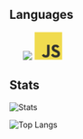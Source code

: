 <h2><strong>Languages</strong></h2>

<ul>
   <img width="50" src="https://upload.wikimedia.org/wikipedia/commons/c/cf/Lua-Logo.svg">
   <img width="50" src="https://raw.githubusercontent.com/devicons/devicon/master/icons/javascript/javascript-original.svg">
</ul>

<h2><strong>Stats</strong></h2>

![Stats](https://github-readme-stats.vercel.app/api/?username=strawbberrys&show_icons=true&title_color=fff&icon_color=79ff97&text_color=9f9f9f&bg_color=151515&count_private=true&include_all_commits=true&custom_title=strawbberrys's%20Statistics)

![Top Langs](https://github-readme-stats.vercel.app/api/top-langs?username=strawbberrys&layout=compact&title_color=fff&icon_color=79ff97&text_color=9f9f9f&bg_color=151515&border_radius=10&hide=css&custom_title=strawbberrys's%20Most%20Used%20Languages)
